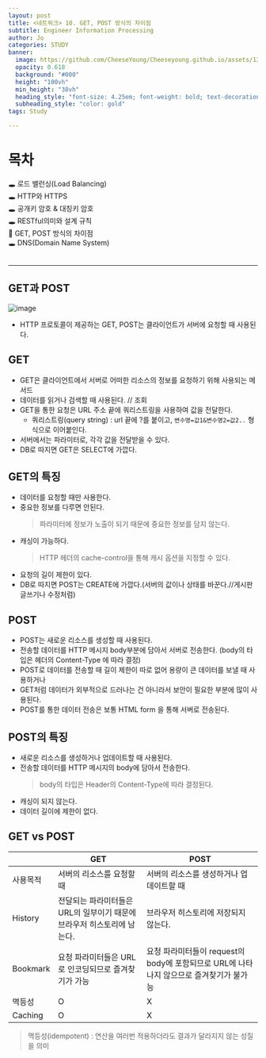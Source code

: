 ```yaml
---
layout: post
title: <네트워크> 10. GET, POST 방식의 차이점
subtitle: Engineer Information Processing
author: Jo
categories: STUDY
banner:
  image: https://github.com/CheeseYoung/Cheeseyoung.github.io/assets/132384527/5ce8fe9e-e7b9-462a-9958-a2f6161e2db5
  opacity: 0.618
  background: "#000"
  height: "100vh"
  min_height: "38vh"
  heading_style: "font-size: 4.25em; font-weight: bold; text-decoration: underline"
  subheading_style: "color: gold"
tags: Study

---
```


# 목차
🕳 로드 밸런싱(Load Balancing) <br>
🕳 HTTP와 HTTPS <br>
🕳 공개키 암호 & 대칭키 암호 <br>
🕳 RESTful의미와 설계 규칙 <br>
📌 GET, POST 방식의 차이점 <br>
🕳 DNS(Domain Name System) <br>
<br>
<hr>


## GET과 POST
![image](https://github.com/CheeseYoung/Cheeseyoung.github.io/assets/132384527/b4663ee8-4298-42a3-9736-8ea26b780ac3)
- HTTP 프로토콜이 제공하는 GET, POST는 클라이언트가 서버에 요청할 때 사용된다.

## GET
- GET은 클라이언트에서 서버로 어떠한 리소스의 정보를 요청하기 위해 사용되는 메서드
- 데이터를 읽거나 검색할 때 사용된다. // 조회
- GET을 통한 요청은 URL 주소 끝에 쿼리스트링을 사용하여 값을 전달한다.
  - 쿼리스트링(query string) : url 끝에 ?를 붙이고, ``변수명=값1&변수명2=값2..`` 형식으로 이어붙인다.
- 서버에서는 파라미터로, 각각 값을 전달받을 수 있다.
- DB로 따지면 GET은 SELECT에 가깝다.

## GET의 특징
- 데이터를 요청할 때만 사용한다.
- 중요한 정보를 다루면 안된다.
  > 파라미터에 정보가 노출이 되기 때문에 중요한 정보를 담지 않는다.
- 캐싱이 가능하다.
  > HTTP 헤더의 cache-control을 통해 캐시 옵션을 지정할 수 있다.
- 요청의 길이 제한이 있다.
- DB로 따지면 POST는 CREATE에 가깝다.(서버의 값이나 상태를 바꾼다.//게시판 글쓰기나 수정처럼)

## POST
- POST는 새로운 리소스를 생성할 때 사용된다.
- 전송할 데이터를 HTTP 메시지 body부분에 담아서 서버로 전송한다. (body의 타입은 헤더의 Content-Type 에 따라 결정)
- POST로 데이터를 전송할 때 길이 제한이 따로 없어 용량이 큰 데이터를 보낼 때 사용하거나
- GET처럼 데이터가 외부적으로 드러나는 건 아니라서 보안이 필요한 부분에 많이 사용된다.
- POST를 통한 데이터 전송은 보통 HTML form 을 통해 서버로 전송된다.

## POST의 특징
- 새로운 리소스를 생성하거나 업데이트할 때 사용된다.
- 전송할 데이터를 HTTP 메시지의 body에 담아서 전송한다.
  > body의 타입은 Header의 Content-Type에 따라 결정된다.
- 캐싱이 되지 않는다.
- 데이터 길이에 제한이 없다.

## GET vs POST

||GET|POST|
|--|--|--|
|사용목적|서버의 리소스를 요청할 때|서버의 리소스를 생성하거나 업데이트할 때|
|History|전달되는 파라미터들은 URL의 일부이기 때문에 브라우저 히스토리에 남는다.|브라우저 히스토리에 저장되지 않는다.|
|Bookmark|요청 파라미터들은 URL로 인코딩되므로 즐겨찾기가 가능|요청 파라미터들이 request의 body에 포함되므로 URL에 나타나지 않으므로 즐겨찾기가 불가능|
|멱등성|O|X|
|Caching|O|X|
> 멱등성(idempotent) : 연산을 여러번 적용하더라도 결과가 달라지지 않는 성질을 의미

















